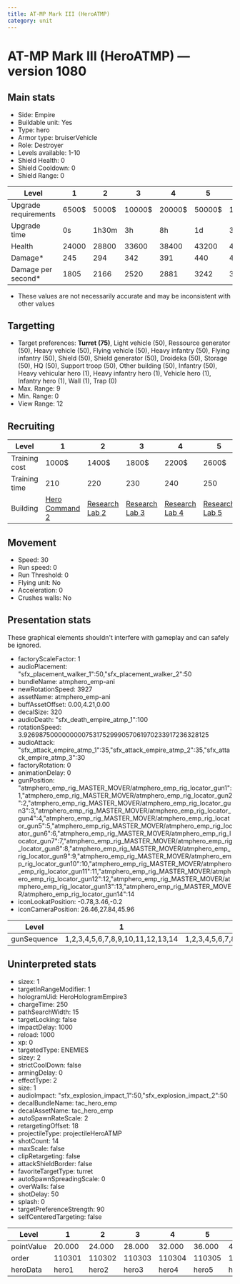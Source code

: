 ```yaml
---
title: AT-MP Mark III (HeroATMP)
category: unit
---
```


# AT-MP Mark III (HeroATMP) — version 1080

## Main stats

  * Side: Empire
  * Buildable unit: Yes
  * Type: hero
  * Armor type: bruiserVehicle
  * Role: Destroyer
  * Levels available: 1-10
  * Shield Health: 0
  * Shield Cooldown: 0
  * Shield Range: 0

|Level               |1    |2    |3     |4     |5     |6      |7      |8      |9       |10      |
|--------------------|-----|-----|------|------|------|-------|-------|-------|--------|--------|
|Upgrade requirements|6500$|5000$|10000$|20000$|50000$|135000$|225000$|450000$|1500000$|2500000$|
|Upgrade time        |0s   |1h30m|3h    |8h    |1d    |3d     |5d     |1w     |1w3d    |2w      |
|Health              |24000|28800|33600 |38400 |43200 |48000  |52800  |57600  |62400   |72000   |
|Damage*             |245  |294  |342   |391   |440   |489    |538    |587    |636     |733     |
|Damage per second*  |1805 |2166 |2520  |2881  |3242  |3603   |3964   |4325   |4686    |5401    |

* These values are not necessarily accurate and may be inconsistent with other values

## Targetting

  * Target preferences: **Turret (75)**, Light vehicle (50), Ressource generator (50), Heavy vehicle (50), Flying vehicle (50), Heavy infantry (50), Flying infantry (50), Shield (50), Shield generator (50), Droideka (50), Storage (50), HQ (50), Support troop (50), Other building (50), Infantry (50), Heavy vehicular hero (1), Heavy infantry hero (1), Vehicle hero (1), Infantry hero (1), Wall (1), Trap (0)
  * Max. Range: 9
  * Min. Range: 0
  * View Range: 12

## Recruiting

|Level        |1                                           |2                                      |3                                      |4                                      |5                                      |6                                      |7                                      |8                                      |9                                      |10                                      |
|-------------|--------------------------------------------|---------------------------------------|---------------------------------------|---------------------------------------|---------------------------------------|---------------------------------------|---------------------------------------|---------------------------------------|---------------------------------------|----------------------------------------|
|Training cost|1000$                                       |1400$                                  |1800$                                  |2200$                                  |2600$                                  |3000$                                  |3400$                                  |4000$                                  |4200$                                  |4600$                                   |
|Training time|210                                         |220                                    |230                                    |240                                    |250                                    |260                                    |270                                    |560                                    |580                                    |600                                     |
|Building     |[Hero Command 2](empireTacticalCommand.html)|[Research Lab 2](empireOffenseLab.html)|[Research Lab 3](empireOffenseLab.html)|[Research Lab 4](empireOffenseLab.html)|[Research Lab 5](empireOffenseLab.html)|[Research Lab 6](empireOffenseLab.html)|[Research Lab 7](empireOffenseLab.html)|[Research Lab 8](empireOffenseLab.html)|[Research Lab 9](empireOffenseLab.html)|[Research Lab 10](empireOffenseLab.html)|

## Movement

  * Speed: 30
  * Run speed: 0
  * Run Threshold: 0
  * Flying unit: No
  * Acceleration: 0
  * Crushes walls: No

## Presentation stats

These graphical elements shouldn't interfere with gameplay and can safely be ignored.

  * factoryScaleFactor: 1
  * audioPlacement: "sfx_placement_walker_1":50,"sfx_placement_walker_2":50
  * bundleName: atmphero_emp-ani
  * newRotationSpeed: 3927
  * assetName: atmphero_emp-ani
  * buffAssetOffset: 0.00,4.21,0.00
  * decalSize: 320
  * audioDeath: "sfx_death_empire_atmp_1":100
  * rotationSpeed: 3.92698750000000007531752999057061970233917236328125
  * audioAttack: "sfx_attack_empire_atmp_1":35,"sfx_attack_empire_atmp_2":35,"sfx_attack_empire_atmp_3":30
  * factoryRotation: 0
  * animationDelay: 0
  * gunPosition: "atmphero_emp_rig_MASTER_MOVER/atmphero_emp_rig_locator_gun1":1,"atmphero_emp_rig_MASTER_MOVER/atmphero_emp_rig_locator_gun2":2,"atmphero_emp_rig_MASTER_MOVER/atmphero_emp_rig_locator_gun3":3,"atmphero_emp_rig_MASTER_MOVER/atmphero_emp_rig_locator_gun4":4,"atmphero_emp_rig_MASTER_MOVER/atmphero_emp_rig_locator_gun5":5,"atmphero_emp_rig_MASTER_MOVER/atmphero_emp_rig_locator_gun6":6,"atmphero_emp_rig_MASTER_MOVER/atmphero_emp_rig_locator_gun7":7,"atmphero_emp_rig_MASTER_MOVER/atmphero_emp_rig_locator_gun8":8,"atmphero_emp_rig_MASTER_MOVER/atmphero_emp_rig_locator_gun9":9,"atmphero_emp_rig_MASTER_MOVER/atmphero_emp_rig_locator_gun10":10,"atmphero_emp_rig_MASTER_MOVER/atmphero_emp_rig_locator_gun11":11,"atmphero_emp_rig_MASTER_MOVER/atmphero_emp_rig_locator_gun12":12,"atmphero_emp_rig_MASTER_MOVER/atmphero_emp_rig_locator_gun13":13,"atmphero_emp_rig_MASTER_MOVER/atmphero_emp_rig_locator_gun14":14
  * iconLookatPosition: -0.78,3.46,-0.2
  * iconCameraPosition: 26.46,27.84,45.96

|Level      |1                               |2                               |3                               |4                               |5                               |6                               |7                               |8                               |9                               |10                              |
|-----------|--------------------------------|--------------------------------|--------------------------------|--------------------------------|--------------------------------|--------------------------------|--------------------------------|--------------------------------|--------------------------------|--------------------------------|
|gunSequence|1,2,3,4,5,6,7,8,9,10,11,12,13,14|1,2,3,4,5,6,7,8,9,10,11,12,13,14|1,2,3,4,5,6,7,8,9,10,11,12,13,14|1,2,3,4,5,6,7,8,9,10,11,12,13,14|1,2,3,4,5,6,7,8,9,10,11,12,13,14|1,2,3,4,5,6,7,8,9,10,11,12,13,14|1,2,3,4,5,6,7,8,9,10,11,12,13,14|1,2,3,4,5,6,7,8,9,10,11,12,13,14|14,13,12,11,10,9,8,7,6,5,4,3,2,1|1,2,3,8,9,10,4,5,11,12,6,7,13,14|

## Uninterpreted stats

  * sizex: 1
  * targetInRangeModifier: 1
  * hologramUid: HeroHologramEmpire3
  * chargeTime: 250
  * pathSearchWidth: 15
  * targetLocking: false
  * impactDelay: 1000
  * reload: 1000
  * xp: 0
  * targetedType: ENEMIES
  * sizey: 2
  * strictCoolDown: false
  * armingDelay: 0
  * effectType: 2
  * size: 1
  * audioImpact: "sfx_explosion_impact_1":50,"sfx_explosion_impact_2":50
  * decalBundleName: tac_hero_emp
  * decalAssetName: tac_hero_emp
  * autoSpawnRateScale: 2
  * retargetingOffset: 18
  * projectileType: projectileHeroATMP
  * shotCount: 14
  * maxScale: false
  * clipRetargeting: false
  * attackShieldBorder: false
  * favoriteTargetType: turret
  * autoSpawnSpreadingScale: 0
  * overWalls: false
  * shotDelay: 50
  * splash: 0
  * targetPreferenceStrength: 90
  * selfCenteredTargeting: false

|Level     |1     |2     |3     |4     |5     |6     |7     |8     |9     |10    |
|----------|------|------|------|------|------|------|------|------|------|------|
|pointValue|20.000|24.000|28.000|32.000|36.000|40.000|44.000|48.000|52.000|60.000|
|order     |110301|110302|110303|110304|110305|110306|110307|110308|110309|110310|
|heroData  |hero1 |hero2 |hero3 |hero4 |hero5 |hero6 |hero7 |hero8 |hero9 |hero10|

